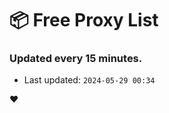 # :package: Free Proxy List
### Updated every 15 minutes.

- Last updated: `2024-05-29 00:34`

:heart:
